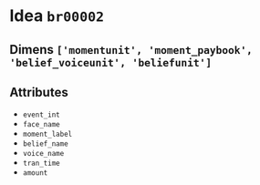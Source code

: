 # Idea `br00002`

## Dimens `['momentunit', 'moment_paybook', 'belief_voiceunit', 'beliefunit']`

## Attributes
- `event_int`
- `face_name`
- `moment_label`
- `belief_name`
- `voice_name`
- `tran_time`
- `amount`
